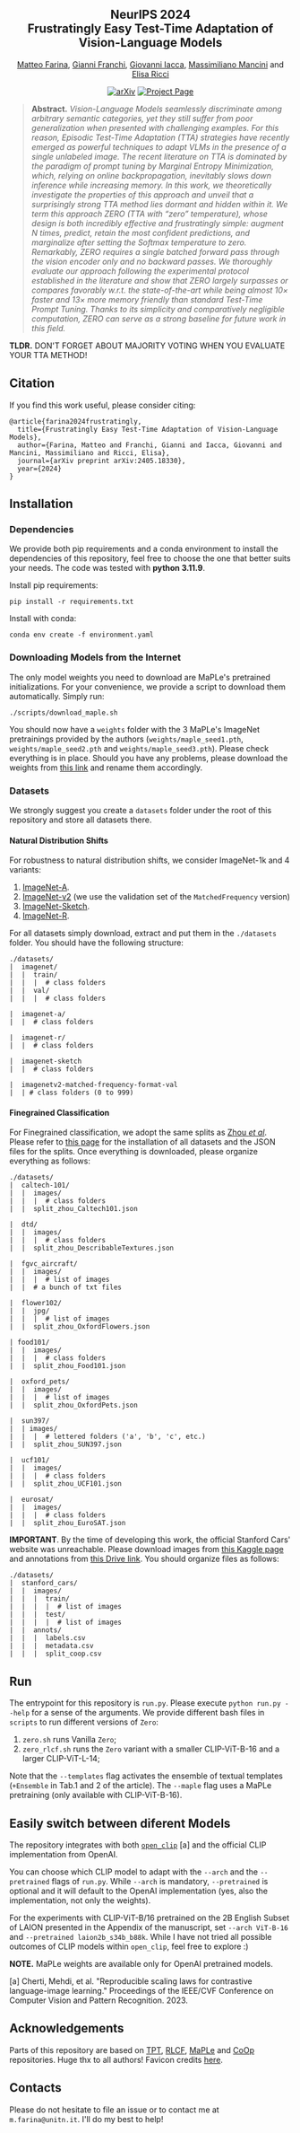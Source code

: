 <div align="center">

<h2>NeurIPS 2024<br>Frustratingly Easy Test-Time Adaptation of Vision-Language Models</h2>

<p>
  <a href="https://scholar.google.com/citations?user=SxQwDD8AAAAJ&authuser=1">Matteo Farina</a>,
  <a href="https://scholar.google.com/citations?authuser=1&user=ZCW6-psAAAAJ">Gianni Franchi</a>,
  <a href="https://scholar.google.com/citations?authuser=1&user=qSw6YfcAAAAJ">Giovanni Iacca</a>,
  <a href="https://scholar.google.com/citations?authuser=1&user=bqTPA8kAAAAJ">Massimiliano Mancini</a> and 
  <a href="https://scholar.google.com/citations?user=xf1T870AAAAJ&authuser=1">Elisa Ricci</a>
  <br>
</p>

[![arXiv](https://img.shields.io/badge/arXiv-2405.18330-b31b1b.svg)](https://arxiv.org/abs/2405.18330)
[![Project Page](https://img.shields.io/badge/Project_Page-9be4f2)](https://farinamatteo.github.io/zero/)

</div>

> **Abstract.** 
*Vision-Language Models seamlessly discriminate among arbitrary semantic categories, yet they still suffer from poor generalization when presented with challenging examples. For this reason, Episodic Test-Time Adaptation (TTA) strategies have recently emerged as powerful techniques to adapt VLMs in the presence of a single unlabeled image. The recent literature on TTA is dominated by the paradigm of prompt tuning by Marginal Entropy Minimization, which, relying on online backpropagation, inevitably slows down inference while increasing memory. In this work, we theoretically investigate the properties of this approach and unveil that a surprisingly strong TTA method lies dormant and hidden within it. We term this approach ZERO (TTA with “zero” temperature), whose design is both incredibly effective and frustratingly simple: augment N times, predict, retain the most confident predictions, and marginalize after setting the Softmax temperature to zero. Remarkably, ZERO requires a single batched forward pass through the vision encoder only and no backward passes. We thoroughly evaluate our approach following the experimental protocol established in the literature and show that ZERO largely surpasses or compares favorably w.r.t. the state-of-the-art while being almost 10× faster and 13× more memory friendly than standard Test-Time Prompt Tuning. Thanks to its simplicity and comparatively negligible computation, ZERO can serve as a strong baseline for future work in this field.*


**TLDR.** DON'T FORGET ABOUT MAJORITY VOTING WHEN YOU EVALUATE YOUR TTA METHOD!

## Citation
If you find this work useful, please consider citing: 
```
@article{farina2024frustratingly,
  title={Frustratingly Easy Test-Time Adaptation of Vision-Language Models},
  author={Farina, Matteo and Franchi, Gianni and Iacca, Giovanni and Mancini, Massimiliano and Ricci, Elisa},
  journal={arXiv preprint arXiv:2405.18330},
  year={2024}
}
```

## Installation
### Dependencies
We provide both pip requirements and a conda environment to install the dependencies of this repository, feel free to choose the one that better suits your needs. The code was tested with **python 3.11.9**. 

Install pip requirements:
```
pip install -r requirements.txt
```

Install with conda:
```
conda env create -f environment.yaml
```

### Downloading Models from the Internet
The only model weights you need to download are MaPLe's pretrained initializations. For your convenience, we provide a script to download them automatically. Simply run:
```
./scripts/download_maple.sh
```
You should now have a `weights` folder with the 3 MaPLe's ImageNet pretrainings provided by the authors (`weights/maple_seed1.pth`, `weights/maple_seed2.pth` and `weights/maple_seed3.pth`). Please check everything is in place. Should you have any problems, please download the weights from [this link](https://drive.google.com/drive/folders/18ISKsjc18e19Ov2nXOuH228FYBtgUa1O?usp=drive_link) and rename them accordingly. 

### Datasets
We strongly suggest you create a `datasets` folder under the root of this repository and store all datasets there.

#### Natural Distribution Shifts
For robustness to natural distribution shifts, we consider ImageNet-1k and 4 variants:  
1. [ImageNet-A](https://github.com/hendrycks/natural-adv-examples).
2. [ImageNet-v2](https://github.com/modestyachts/ImageNetV2) (we use the validation set of the `MatchedFrequency` version)
3. [ImageNet-Sketch](https://github.com/HaohanWang/ImageNet-Sketch).
4. [ImageNet-R](https://github.com/hendrycks/imagenet-r).

For all datasets simply download, extract and put them in the `./datasets` folder. You should have the following structure:
```
./datasets/
|  imagenet/
|  |  train/
|  |  |  # class folders
|  |  val/
|  |  |  # class folders

|  imagenet-a/
|  |  # class folders

|  imagenet-r/
|  |  # class folders

|  imagenet-sketch
|  |  # class folders

|  imagenetv2-matched-frequency-format-val  
|  | # class folders (0 to 999)
```

#### Finegrained Classification
For Finegrained classification, we adopt the same splits as [Zhou *et al*](https://arxiv.org/abs/2109.01134). Please refer to [this page](https://github.com/KaiyangZhou/CoOp/blob/main/DATASETS.md#how-to-install-datasets) for the installation of all datasets and the JSON files for the splits.
Once everything is downloaded, please organize everything as follows:  
```
./datasets/
|  caltech-101/
|  |  images/
|  |  |  # class folders
|  |  split_zhou_Caltech101.json

|  dtd/
|  |  images/
|  |  |  # class folders
|  |  split_zhou_DescribableTextures.json

|  fgvc_aircraft/
|  |  images/
|  |  |  # list of images
|  |  # a bunch of txt files

|  flower102/
|  |  jpg/
|  |  |  # list of images
|  |  split_zhou_OxfordFlowers.json

| food101/
|  |  images/
|  |  |  # class folders
|  |  split_zhou_Food101.json

|  oxford_pets/
|  |  images/
|  |  |  # list of images
|  |  split_zhou_OxfordPets.json

|  sun397/
|  | images/
|  |  |  # lettered folders ('a', 'b', 'c', etc.)
|  |  split_zhou_SUN397.json

|  ucf101/
|  |  images/
|  |  |  # class folders
|  |  split_zhou_UCF101.json

|  eurosat/
|  |  images/
|  |  |  # class folders
|  |  split_zhou_EuroSAT.json
```

**IMPORTANT**. By the time of developing this work, the official Stanford Cars' website was unreachable. Please download images from [this Kaggle page](https://www.kaggle.com/datasets/jessicali9530/stanford-cars-dataset) and annotations from [this Drive link](https://drive.google.com/drive/folders/13QnEkFQ8nhzf3jxo0RKX7UQAjrtAnYpR?usp=drive_link). You should organize files as follows:
```
./datasets/
|  stanford_cars/
|  |  images/
|  |  |  train/
|  |  |  |  # list of images
|  |  |  test/
|  |  |  |  # list of images
|  |  annots/
|  |  |  labels.csv
|  |  |  metadata.csv
|  |  |  split_coop.csv
```

## Run
The entrypoint for this repository is `run.py`. Please execute `python run.py --help` for a sense of the arguments.
We provide different bash files in `scripts` to run different versions of `Zero`:
1. `zero.sh` runs Vanilla `Zero`;
2. `zero_rlcf.sh` runs the `Zero` variant with a smaller CLIP-ViT-B-16 and a larger CLIP-ViT-L-14;

Note that the `--templates` flag activates the ensemble of textual templates (`+Ensemble` in Tab.1 and 2 of the article).
The `--maple` flag uses a MaPLe pretraining (only available with CLIP-ViT-B-16). 

## Easily switch between diferent Models
The repository integrates with both [`open_clip`](https://github.com/mlfoundations/open_clip) [a] and the official CLIP implementation from OpenAI. 

You can choose which CLIP model to adapt with the `--arch` and the `--pretrained` flags of `run.py`. While `--arch` is mandatory, `--pretrained` is optional and it will default to the OpenAI implementation (yes, also the implementation, not only the weights). 

For the experiments with CLIP-ViT-B/16 pretrained on the 2B English Subset of LAION presented in the Appendix of the manuscript, set `--arch ViT-B-16` and `--pretrained laion2b_s34b_b88k`. While I have not tried all possible outcomes of CLIP models within `open_clip`, feel free to explore :)

**NOTE.** MaPLe weights are available only for OpenAI pretrained models. 

[a] Cherti, Mehdi, et al. "Reproducible scaling laws for contrastive language-image learning." Proceedings of the IEEE/CVF Conference on Computer Vision and Pattern Recognition. 2023.


## Acknowledgements
Parts of this repository are based on [TPT](https://github.com/azshue/TPT), [RLCF](https://github.com/mzhaoshuai/RLCF), [MaPLe](https://github.com/muzairkhattak/multimodal-prompt-learning) and [CoOp](https://github.com/KaiyangZhou/CoOp) repositories. Huge thx to all authors! Favicon credits [here](https://www.flaticon.com/free-icons/wizard).

## Contacts
Please do not hesitate to file an issue or to contact me at `m.farina@unitn.it`. I'll do my best to help!
